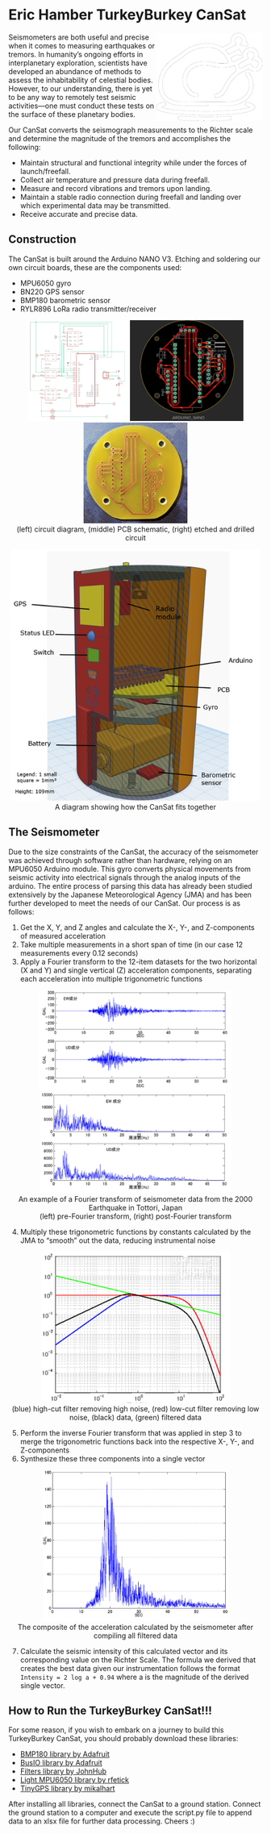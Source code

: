 # Eric Hamber TurkeyBurkey CanSat

<img src="/images/turk.png" align="right" 
  alt="TurkeyBurkey Logo" height="175">
  
Seismometers are both useful and precise when it comes to measuring earthquakes or tremors. In humanity’s ongoing efforts in interplanetary exploration, scientists have developed an abundance of methods to assess the inhabitability of celestial bodies. However, to our understanding, there is yet to be any way to remotely test seismic activities—one must conduct these tests on the surface of these planetary bodies.

Our CanSat converts the seismograph measurements to the Richter scale and determine the magnitude of the tremors and accomplishes the following:

* Maintain structural and functional integrity while under the forces of launch/freefall.
* Collect air temperature and pressure data during freefall.
* Measure and record vibrations and tremors upon landing.
* Maintain a stable radio connection during freefall and landing over which experimental data may be transmitted.
* Receive accurate and precise data.

## Construction
The CanSat is built around the Arduino NANO V3. Etching and soldering our own circuit boards, these are the components used:
* MPU6050 gyro
* BN220 GPS sensor
* BMP180 barometric sensor
* RYLR896 LoRa radio transmitter/receiver

<p align="center">
  <img src="/images/pcb.png" height="200"/>
  <img src="/images/pcbdiagram.png" height="200"/>
  <img src="/images/pcbetched.jpg" height="200"/> <br>
  (left) circuit diagram, (middle) PCB schematic, (right) etched and drilled circuit
</p>

<p align="center">
  <img src="/images/cansat.png" height="500"/> <br>
  A diagram showing how the CanSat fits together
</p>

## The Seismometer
Due to the size constraints of the CanSat, the accuracy of the seismometer was achieved through software rather than hardware, relying on an MPU6050 Arduino module. This gyro converts physical movements from seismic activity into electrical signals through the analog inputs of the arduino. The entire process of parsing this data has already been studied extensively by the Japanese Meteorological Agency (JMA) and has been further developed to meet the needs of our CanSat. Our process is as follows:

1.  Get the X, Y, and Z angles and calculate the X-, Y-, and Z-components of measured acceleration
2.  Take multiple measurements in a short span of time (in our case 12 measurements every 0.12 seconds)
3.  Apply a Fourier transform to the 12-item datasets for the two horizontal (X and Y) and single vertical (Z) acceleration components, separating each acceleration into multiple trigonometric functions

<p align="center">
  <img src="/images/prefourier.png" height="200"/>
  <img src="/images/postfourier.png" height="200"/> <br>
  An example of a Fourier transform of seismometer data from the 2000 Earthquake in Tottori, Japan <br>
  (left) pre-Fourier transform, (right) post-Fourier transform
</p>

4.  Multiply these trigonometric functions by constants calculated by the JMA to “smooth” out the data, reducing instrumental noise

<p align="center">
  <img src="images/filters.png" height="300"/> <br>
  (blue) high-cut filter removing high noise, (red) low-cut filter removing low noise, (black) data, (green) filtered data
</p>

5.  Perform the inverse Fourier transform that was applied in step 3 to merge the trigonometric functions back into the respective X-, Y-, and Z-components
6.  Synthesize these three components into a single vector

<p align="center">
  <img src="images/composite.PNG" height="300"/> <br>
  The composite of the acceleration calculated by the seismometer after compiling all filtered data
</p>

7.  Calculate the seismic intensity of this calculated vector and its corresponding value on the Richter Scale. The formula we derived that creates the best data given our instrumentation follows the format `Intensity = 2 log a + 0.94` where a is the magnitude of the derived single vector.

## How to Run the TurkeyBurkey CanSat!!!
For some reason, if you wish to embark on a journey to build this TurkeyBurkey CanSat, you should probably download these libraries:
* [BMP180 library by Adafruit](https://github.com/adafruit/Adafruit-BMP085-Library)
* [BusIO library by Adafruit](https://github.com/adafruit/Adafruit_BusIO)
* [Filters library by JohnHub](https://github.com/JonHub/Filters)
* [Light MPU6050 library by rfetick](https://github.com/rfetick/MPU6050_light)
* [TinyGPS library by mikalhart](https://github.com/mikalhart/TinyGPSPlus)

After installing all libraries, connect the CanSat to a ground station. Connect the ground station to a computer and execute the script.py file to append data to an xlsx file for further data processing. Cheers :)
